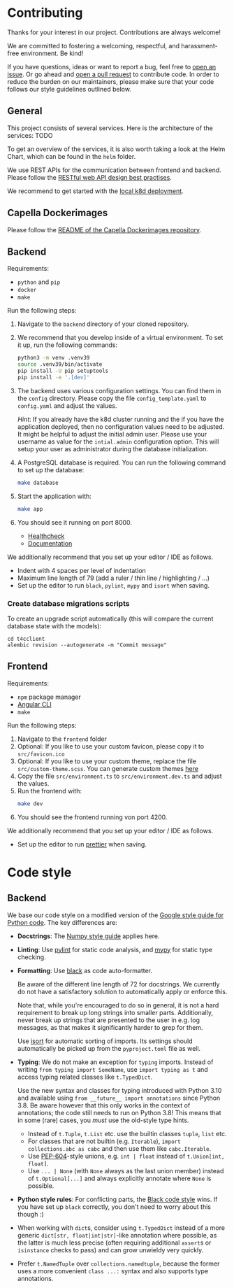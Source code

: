 # Contributing

Thanks for your interest in our project. Contributions are always welcome!

We are committed to fostering a welcoming, respectful, and harassment-free
environment. Be kind!

If you have questions, ideas or want to report a bug, feel free to [open an
issue](/../../issues). Or go ahead and [open a pull request](/../../pulls) to contribute
code. In order to reduce the burden on our maintainers, please make sure that
your code follows our style guidelines outlined below.

## General 

This project consists of several services. Here is the architecture of the services: 
TODO

To get an overview of the services, it is also worth taking a look at the Helm Chart, 
which can be found in the `helm` folder.

We use REST APIs for the communication between frontend and backend. 
Please follow the [RESTful web API design best practises](https://docs.microsoft.com/en-us/azure/architecture/best-practices/api-design). 

We recommend to get started with the [local k8d deployment](README.md).

## Capella Dockerimages
Please follow the [README of the Capella Dockerimages repository](/../../../capella-dockerimages/blob/main/README.md). 

## Backend

Requirements:
- `python` and `pip`
- `docker`
- `make`

Run the following steps: 
1. Navigate to the `backend` directory of your cloned repository.
2. We recommend that you develop inside of a virtual environment. To set it up,
   run the following commands:

   ```sh
   python3 -m venv .venv39
   source .venv39/bin/activate
   pip install -U pip setuptools
   pip install -e '.[dev]'
   ```
3. The backend uses various configuration settings. You can find them in the `config` directory. 
   Please copy the file `config_template.yaml` to `config.yaml` and adjust the values.

   *Hint*: If you already have the k8d cluster running and the if you have the application deployed, 
   then no configuration values need to be adjusted. It might be helpful to adjust the initial admin user. 
   Please use your username as value for the `intial.admin` configuration option.
   This will setup your user as administrator during the database initialization. 
4. A PostgreSQL database is required. You can run the following command to set up the database: 
   ```sh
   make database
   ```
5. Start the application with: 
   ```sh
   make app
   ```
6. You should see it running on port 8000. 
   - [Healthcheck](http://localhost:8000/healthcheck)
   - [Documentation](http://localhost:8000/docs)

We additionally recommend that you set up your editor / IDE as follows.

- Indent with 4 spaces per level of indentation
- Maximum line length of 79 (add a ruler / thin line / highlighting / ...)
- Set up the editor to run `black`, `pylint`, `mypy` and `isort` when saving.

### Create database migrations scripts

To create an upgrade script automatically (this will compare the current database state with the models): 
```
cd t4cclient
alembic revision --autogenerate -m "Commit message"
```

## Frontend

Requirements:
- `npm` package manager
- [Angular CLI](https://angular.io/cli#installing-angular-cli)
- `make`

Run the following steps:
1. Navigate to the `frontend` folder
2. Optional: If you like to use your custom favicon, please copy it to `src/favicon.ico`
3. Optional: If you like to use your custom theme, replace the file `src/custom-theme.scss`. 
   You can generate custom themes [here](http://mcg.mbitson.com/)
4. Copy the file `src/environment.ts` to `src/environment.dev.ts` and adjust the values.
5. Run the frontend with: 
   ```sh
   make dev
   ```
6. You should see the frontend running von port 4200.

We additionally recommend that you set up your editor / IDE as follows.
- Set up the editor to run [prettier](https://prettier.io/) when saving.

# Code style

## Backend 

We base our code style on a modified version of the [Google style guide for
Python code](https://google.github.io/styleguide/pyguide.html). The key
differences are:

- **Docstrings**: The [Numpy style
  guide](https://numpydoc.readthedocs.io/en/latest/format.html) applies here.
- **Linting**: Use [pylint](https://github.com/PyCQA/pylint) for static code
  analysis, and [mypy](https://github.com/python/mypy) for static type
  checking.
- **Formatting**: Use [black](https://github.com/psf/black) as code
  auto-formatter.

  Be aware of the different line length of 72 for docstrings. We currently do
  not have a satisfactory solution to automatically apply or enforce this.

  Note that, while you're encouraged to do so in general, it is not a hard
  requirement to break up long strings into smaller parts. Additionally, never
  break up strings that are presented to the user in e.g. log messages, as that
  makes it significantly harder to grep for them.

  Use [isort](https://github.com/PyCQA/isort) for automatic sorting of imports.
  Its settings should automatically be picked up from the `pyproject.toml` file
  as well.
- **Typing**: We do not make an exception for `typing` imports. Instead of
  writing `from typing import SomeName`, use `import typing as t` and access
  typing related classes like `t.TypedDict`.

  Use the new syntax and classes for typing introduced with Python 3.10 and
  available using `from __future__ import annotations` since Python 3.8. Be
  aware however that this only works in the context of annotations; the code
  still needs to run on Python 3.8! This means that in some (rare) cases, you
  *must* use the old-style type hints.

  - Instead of `t.Tuple`, `t.List` etc. use the builtin classes `tuple`, `list`
    etc.
  - For classes that are not builtin (e.g. `Iterable`), `import collections.abc
    as cabc` and then use them like `cabc.Iterable`.
  - Use [PEP-604](https://www.python.org/dev/peps/pep-0604/)-style unions, e.g.
    `int | float` instead of `t.Union[int, float]`.
  - Use `... | None` (with `None` always as the last union member) instead of
    `t.Optional[...]` and always explicitly annotate where `None` is possible.
- **Python style rules**: For conflicting parts, the [Black code
  style](https://black.readthedocs.io/en/stable/the_black_code_style/current_style.html)
  wins. If you have set up `black` correctly, you don't need to worry about
  this though :)
- When working with `dict`s, consider using `t.TypedDict` instead of a more
  generic `dict[str, float|int|str]`-like annotation where possible, as the
  latter is much less precise (often requiring additional `assert`s or
  `isinstance` checks to pass) and can grow unwieldy very quickly.
- Prefer `t.NamedTuple` over `collections.namedtuple`, because the former uses
  a more convenient `class ...:` syntax and also supports type annotations.



